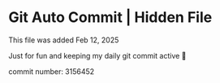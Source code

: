 # Git Auto Commit | Hidden File

This file was added Feb 12, 2025

Just for fun and keeping my daily git commit active 🤪

commit number: 3156452
